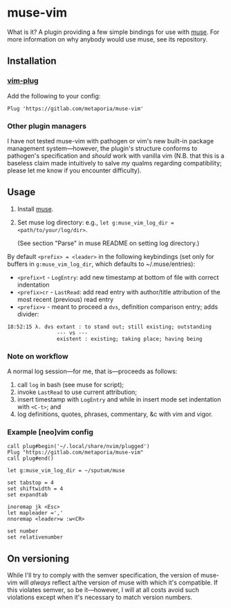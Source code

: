 # muse-vim

What is it? A plugin providing a few simple bindings for use with
[muse](https://gitlab.com/metaporia/muse). For more information on why anybody
would use muse, see its repository.

## Installation

### [vim-plug](https://github.com/junegunn/vim-plug)

Add the following to your config:

```vim
Plug 'https://gitlab.com/metaporia/muse-vim'
```

### Other plugin managers

I have not tested muse-vim with pathogen or vim's new built-in package
management system&mdash;however, the plugin's structure conforms to pathogen's
specification and *should* work with vanilla vim (N.B. that this is a baseless
claim made intuitively to salve *my* qualms regarding compatibility; please let
me know if you encounter difficulty).

## Usage

1. Install [muse](https://gitlab.com/metaporia/muse).
2. Set muse log directory: e.g., `let g:muse_vim_log_dir =
   <path/to/your/log/dir>`. 
   
   (See section "Parse" in muse README on setting log directory.)


By default `<prefix> = <leader>` in the following keybindings (set only for
buffers in `g:muse_vim_log_dir`, which defaults to ~/.muse/entries):

* `<prefix>t` - `LogEntry`: add new timestamp at bottom of file with correct
  indentation
* `<prefix>cr` - `LastRead`: add read entry with author/title attribution of
  the most recent (previous) read entry
* `<prefix>v` - meant to proceed a `dvs`, definition comparison entry; adds
  divider: 

```
18:52:15 λ. dvs extant : to stand out; still existing; outstanding
                --- vs ---
                existent : existing; taking place; having being
```

### Note on workflow

A normal log session&mdash;for me, that is&mdash;proceeds as follows:

1. call `log` in bash (see muse for script);
2. invoke `LastRead` to use current attribution;
3. insert timestamp with `LogEntry` and while in insert mode set indentation
   with `<C-t>`; and
4. log definitions, quotes, phrases, commentary, &c with vim and
   vigor.


### Example [neo]vim config 

```vim
call plug#begin('~/.local/share/nvim/plugged')
Plug "https://gitlab.com/metaporia/muse-vim"
call plug#end()

let g:muse_vim_log_dir = ~/sputum/muse

set tabstop = 4
set shiftwidth = 4
set expandtab

inoremap jk <Esc>
let mapleader =','
nnoremap <leader>w :w<CR>

set number
set relativenumber
```

## On versioning

While I'll try to comply with the semver specification, the version of muse-vim
will *always* reflect a/the version of muse with which it's compatible. If this
violates semver, so be it&mdash;however, I will at all costs avoid such
violations except when it's necessary to match version numbers.
